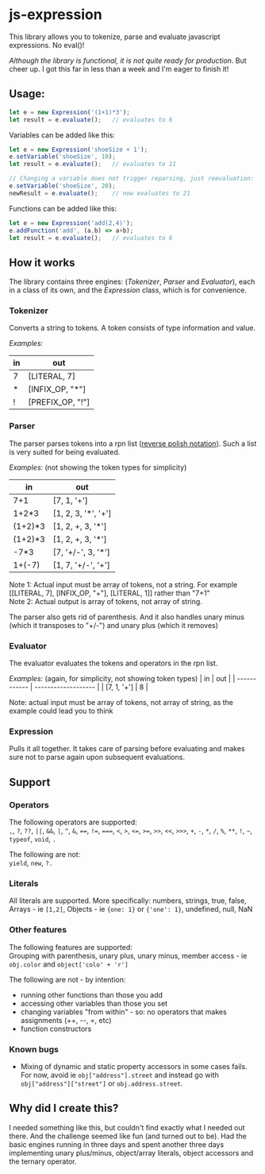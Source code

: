 # js-expression

This library allows you to tokenize, parse and evaluate javascript expressions. No eval()!

*Although the library is functional, it is not quite ready for production*. But cheer up. I got this far in less than a week and I'm eager to finish it!


## Usage:

```javascript
let e = new Expression('(1+1)*3');
let result = e.evaluate();   // evaluates to 6
```

Variables can be added like this:

```javascript
let e = new Expression('shoeSize + 1');
e.setVariable('shoeSize', 10);
let result = e.evaluate();   // evaluates to 11

// Changing a variable does not trigger reparsing, just reevaluation:
e.setVariable('shoeSize', 20);
newResult = e.evaluate();    // now evaluates to 21
```

Functions can be added like this:

```javascript
let e = new Expression('add(2,4)');
e.addFunction('add', (a,b) => a+b);
let result = e.evaluate();   // evaluates to 6
```

## How it works
The library contains three engines: (*Tokenizer*, *Parser* and *Evaluator*), each in a class of its own, and the *Expression* class, which is for convenience.

### Tokenizer
Converts a string to tokens. A token consists of type information and value.

*Examples:*

| in      | out               |
| ------- | ----------------- |
| 7       | [LITERAL, 7]      |
| *       | [INFIX_OP, "*"]   |
| !       | [PREFIX_OP, "!"]  |

### Parser
The parser parses tokens into a rpn list ([reverse polish notation](https://en.wikipedia.org/wiki/Reverse_Polish_notation)). Such a list is very suited for being evaluated.

*Examples:* (not showing the token types for simplicity)

| in      | out                 |
| ------- | ------------------- |
| 7+1     | [7, 1, '+']         |
| 1+2*3   | [1, 2, 3, '*', '+'] |
| (1+2)*3 | [1, 2, +, 3, '*']   |
| (1+2)*3 | [1, 2, +, 3, '*']   |
| -7*3    | [7, '+/-', 3, '*']  |
| 1+(-7)  | [1, 7, '+/-', '+']  |

Note 1: Actual input must be array of tokens, not a string. For example [[LITERAL, 7], [INFIX_OP, "+"], [LITERAL, 1]] rather than "7+1"  
Note 2: Actual output is array of tokens, not array of string.

The parser also gets rid of parenthesis. And it also handles unary minus (which it transposes to "+/-") and unary plus (which it removes)

### Evaluator
The evaluator evaluates the tokens and operators in the rpn list.

*Examples:* (again, for simplicity, not showing token types)
| in           | out                 |
| ------------ | ------------------- |
| [7, 1, '+']  | 8                   |

Note: actual input must be array of tokens, not array of string, as the example could lead you to think

### Expression
Pulls it all together. It takes care of parsing before evaluating and makes sure not to parse again upon subsequent evaluations.

## Support

### Operators
The following operators are supported:  
`,`, `?`, `??`, `||`, `&&`, `|`, `^`, `&`, `==`, `!=`, `===`, `<`, `>`, `<=`, `>=`, `>>`, `<<`, `>>>`, `+`, `-`, `*`, `/`, `%`, `**`, `!`, `~`, `typeof`, `void`, `.`

The following are not:  
`yield`, `new`, `?.`

### Literals
All literals are supported. More specifically:
numbers, strings, true, false, Arrays - ie `[1,2]`, Objects - ie `{one: 1}` or `{'one': 1}`, undefined, null, NaN

### Other features
The following features are supported:  
Grouping with parenthesis, unary plus, unary minus, member access - ie `obj.color` and `object['colo' + 'r']`

The following are not - by intention:  
- running other functions than those you add
- accessing other variables than those you set
- changing variables "from within" - so: no operators that makes assignments (++, --, =, etc)
- function constructors

### Known bugs
- Mixing of dynamic and static property accessors in some cases fails. For now, avoid ie `obj["address"].street` and instead go with  `obj["address"]["street"]` or `obj.address.street`.

## Why did I create this?
I needed something like this, but couldn't find exactly what I needed out there. And the challenge seemed like fun (and turned out to be). Had the basic engines running in three days and spent another three days implementing unary plus/minus, object/array literals, object accessors and the ternary operator.
